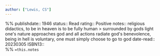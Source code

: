 ```yaml
---
author: ["Lewis, CS"]
---
```

%%
publishdate:: 1946
status:: Read
rating:: Positive
notes:: religious didactics, to be in heaven is to be fully human > surrounded by gods light one's nature approaches god and all actions radiate god's benevolence, being in hell is voluntary, one must simply choose to go to god
date-read:: 20230305
ISBN13::  
%%
`=this.notes`